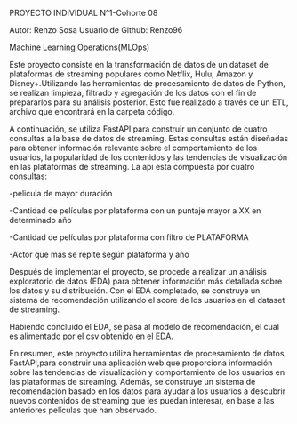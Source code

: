 PROYECTO INDIVIDUAL N°1-Cohorte 08

Autor: Renzo Sosa
Usuario de Github: Renzo96

Machine Learning Operations(MLOps)

Este proyecto consiste en la transformación de datos de un dataset de plataformas de streaming populares como Netflix, Hulu, Amazon y Disney+.Utilizando las herramientas de procesamiento de datos de Python, se realizan limpieza, filtrado y agregación de los datos con el fin de prepararlos para su análisis posterior. Esto fue realizado a través de un ETL, archivo que encontrará en la carpeta código.


A continuación, se utiliza FastAPI para construir un conjunto de cuatro consultas a la base de datos de streaming. Estas consultas están diseñadas para obtener información relevante sobre el comportamiento de los usuarios, la popularidad de los contenidos y las tendencias de visualización en las plataformas de streaming. La api esta compuesta por cuatro consultas: 

-pelicula de mayor duración

-Cantidad de películas por plataforma con un puntaje mayor a XX en determinado año

-Cantidad de películas por plataforma con filtro de PLATAFORMA

-Actor que más se repite según plataforma y año


Después de implementar el proyecto, se procede a realizar un análisis exploratorio de datos (EDA) para obtener información más detallada sobre los datos y su distribución. Con el EDA completado, se construye un sistema de recomendación utilizando el score de los usuarios en el dataset de streaming.

Habiendo concluido el EDA, se pasa al modelo de recomendación, el cual es alimentado por el csv obtenido en el EDA.

En resumen, este proyecto utiliza herramientas de procesamiento de datos, FastAPI,para construir una aplicación web que proporciona información sobre las tendencias de visualización y comportamiento de los usuarios en las plataformas de streaming. Además, se construye un sistema de recomendación basado en los datos para ayudar a los usuarios a descubrir nuevos contenidos de streaming que les puedan interesar, en base a las anteriores películas que han observado.



